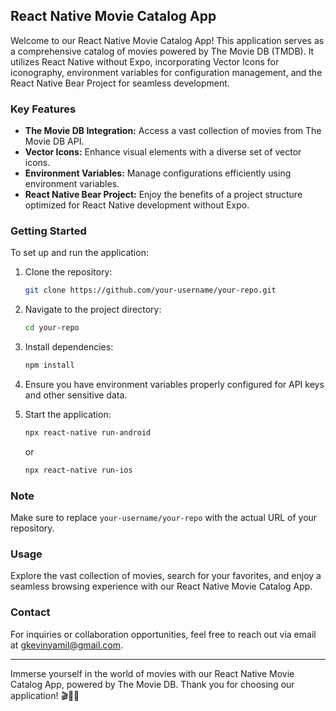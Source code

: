 ## React Native Movie Catalog App

Welcome to our React Native Movie Catalog App! This application serves as a comprehensive catalog of movies powered by The Movie DB (TMDB). It utilizes React Native without Expo, incorporating Vector Icons for iconography, environment variables for configuration management, and the React Native Bear Project for seamless development.

### Key Features

- **The Movie DB Integration:** Access a vast collection of movies from The Movie DB API.
- **Vector Icons:** Enhance visual elements with a diverse set of vector icons.
- **Environment Variables:** Manage configurations efficiently using environment variables.
- **React Native Bear Project:** Enjoy the benefits of a project structure optimized for React Native development without Expo.

### Getting Started

To set up and run the application:

1. Clone the repository:

   ```bash
   git clone https://github.com/your-username/your-repo.git
   ```

2. Navigate to the project directory:

   ```bash
   cd your-repo
   ```

3. Install dependencies:

   ```bash
   npm install
   ```

4. Ensure you have environment variables properly configured for API keys and other sensitive data.

5. Start the application:

   ```bash
   npx react-native run-android
   ```

   or

   ```bash
   npx react-native run-ios
   ```

### Note

Make sure to replace `your-username/your-repo` with the actual URL of your repository.

### Usage

Explore the vast collection of movies, search for your favorites, and enjoy a seamless browsing experience with our React Native Movie Catalog App.

### Contact

For inquiries or collaboration opportunities, feel free to reach out via email at [gkevinyamil@gmail.com](mailto:gkevinyamil@gmail.com).

---

Immerse yourself in the world of movies with our React Native Movie Catalog App, powered by The Movie DB. Thank you for choosing our application! 🎬🍿📱